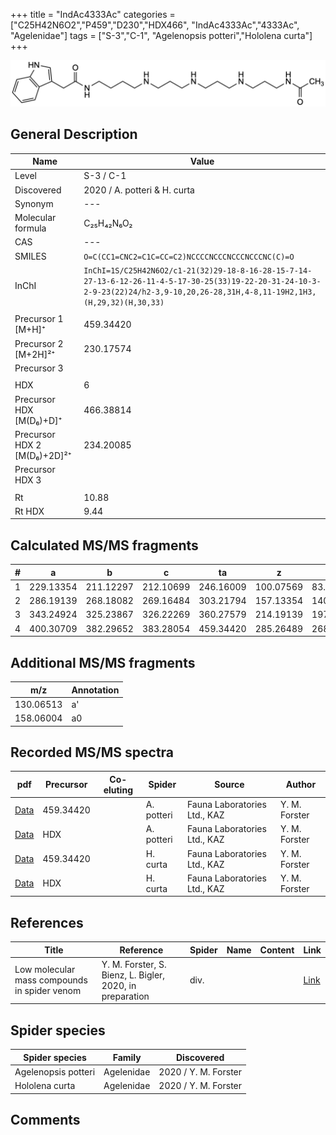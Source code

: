 +++
title = "IndAc4333Ac"
categories = ["C25H42N6O2","P459","D230","HDX466",
"IndAc4333Ac","4333Ac",
"Agelenidae"]
tags = ["S-3","C-1",
"Agelenopsis potteri","Hololena curta"]
+++

![](/img/IndAc4333Ac.png)

## General Description

| Name                       | Value              |
|----------------------------|--------------------|
| Level                      | S-3 / C-1          |
| Discovered                 | 2020 / A. potteri & H. curta |
| Synonym                    | ---                |
| Molecular formula          | C₂₅H₄₂N₆O₂                   |
| CAS                        | ---                |
| SMILES | `O=C(CC1=CNC2=C1C=CC=C2)NCCCCNCCCNCCCNCCCNC(C)=O`  |
| InChI  | `InChI=1S/C25H42N6O2/c1-21(32)29-18-8-16-28-15-7-14-27-13-6-12-26-11-4-5-17-30-25(33)19-22-20-31-24-10-3-2-9-23(22)24/h2-3,9-10,20,26-28,31H,4-8,11-19H2,1H3,(H,29,32)(H,30,33)`  |
|                            |                    |
| Precursor 1 [M+H]⁺         | 459.34420                   |
| Precursor 2 [M+2H]²⁺       | 230.17574                   |
| Precursor 3                |                    |
|                            |                    |
| HDX                        | 6                   |
| Precursor HDX   [M(D₆)+D]⁺   | 466.38814                   |
| Precursor HDX 2 [M(D₆)+2D]²⁺ | 234.20085                   |
| Precursor HDX 3            |                    |
|                            |                    |
| Rt                         | 10.88                   |
| Rt HDX                     | 9.44                   |

## Calculated MS/MS fragments

| # | a         | b         | c         | ta        | z         | y         | tz        |
|---|-----------|-----------|-----------|-----------|-----------|-----------|-----------|
| 1 | 229.13354 | 211.12297 | 212.10699 | 246.16009 | 100.07569 | 83.04914 | 117.10224 |
| 2 | 286.19139 | 268.18082 | 269.16484 | 303.21794 | 157.13354 | 140.10699 | 174.16009 |
| 3 | 343.24924 | 325.23867 | 326.22269 | 360.27579 | 214.19139 | 197.16484 | 231.21794 |
| 4 | 400.30709 | 382.29652 | 383.28054 | 459.34420 | 285.26489 | 268.23834 | 302.29144 |

## Additional MS/MS fragments

| m/z | Annotation |
|-----|------------|
| 130.06513 | a'         |
| 158.06004 | a0         |

## Recorded MS/MS spectra

| pdf                                             | Precursor | Co-eluting | Spider      | Source                       | Author        |
|-------------------------------------------------|-----------|------------|-------------|------------------------------|---------------|
| [Data](/pdf/A-potteri/459_IndAc4333Ac_Ap.pdf) | 459.34420 |           | A. potteri | Fauna Laboratories Ltd., KAZ | Y. M. Forster |
| [Data](/pdf/A-potteri/459_IndAc4333Ac_Ap_HDX.pdf) | HDX |           | A. potteri | Fauna Laboratories Ltd., KAZ | Y. M. Forster |
| [Data](/pdf/H-curta/459_IndAc4333Ac_Hc.pdf) | 459.34420 |           | H. curta | Fauna Laboratories Ltd., KAZ | Y. M. Forster |
| [Data](/pdf/H-curta/459_IndAc4333Ac_Hc_HDX.pdf) | HDX |           | H. curta | Fauna Laboratories Ltd., KAZ | Y. M. Forster |


## References

| Title | Reference | Spider | Name | Content | Link |
|-------|-----------|--------|------|---------|------|
| Low molecular mass compounds in spider venom      | Y. M. Forster, S. Bienz, L. Bigler, 2020, in preparation          | div.       |   |   | [Link](unknown) |

## Spider species

| Spider species     | Family     | Discovered           |
|--------------------|------------|----------------------|
| Agelenopsis potteri | Agelenidae | 2020 / Y. M. Forster |
| Hololena curta | Agelenidae | 2020 / Y. M. Forster |



## Comments